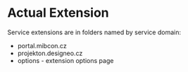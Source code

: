 # Actual Extension

Service extensions are in folders named by service domain:

- portal.mibcon.cz
- projekton.designeo.cz
- options - extension options page
